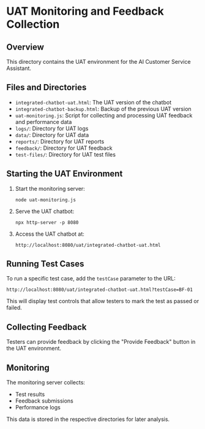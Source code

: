 # UAT Monitoring and Feedback Collection

## Overview

This directory contains the UAT environment for the AI Customer Service Assistant.

## Files and Directories

- `integrated-chatbot-uat.html`: The UAT version of the chatbot
- `integrated-chatbot-backup.html`: Backup of the previous UAT version
- `uat-monitoring.js`: Script for collecting and processing UAT feedback and performance data
- `logs/`: Directory for UAT logs
- `data/`: Directory for UAT data
- `reports/`: Directory for UAT reports
- `feedback/`: Directory for UAT feedback
- `test-files/`: Directory for UAT test files

## Starting the UAT Environment

1. Start the monitoring server:
   ```
   node uat-monitoring.js
   ```

2. Serve the UAT chatbot:
   ```
   npx http-server -p 8080
   ```

3. Access the UAT chatbot at:
   ```
   http://localhost:8080/uat/integrated-chatbot-uat.html
   ```

## Running Test Cases

To run a specific test case, add the `testCase` parameter to the URL:

```
http://localhost:8080/uat/integrated-chatbot-uat.html?testCase=BF-01
```

This will display test controls that allow testers to mark the test as passed or failed.

## Collecting Feedback

Testers can provide feedback by clicking the "Provide Feedback" button in the UAT environment.

## Monitoring

The monitoring server collects:
- Test results
- Feedback submissions
- Performance logs

This data is stored in the respective directories for later analysis.

